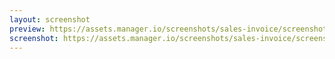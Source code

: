 ```yaml
---
layout: screenshot
preview: https://assets.manager.io/screenshots/sales-invoice/screenshot-small.png
screenshot: https://assets.manager.io/screenshots/sales-invoice/screenshot-large.png
---
```


